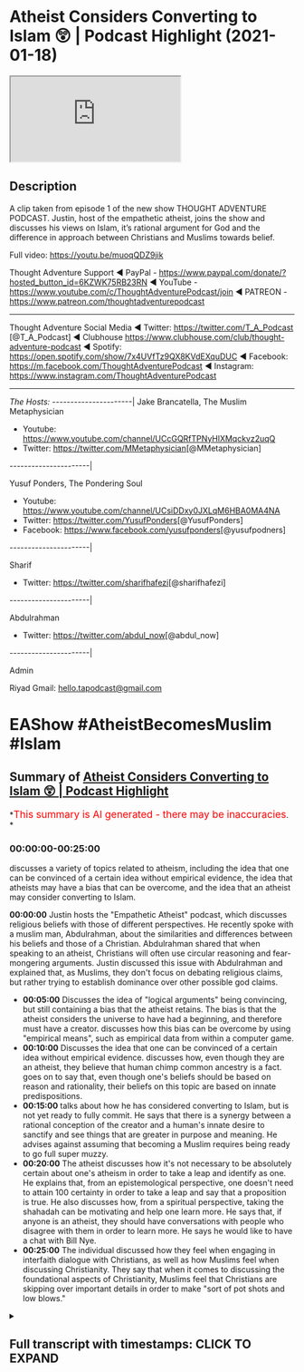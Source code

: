 # Atheist Considers Converting to Islam 😲 | Podcast Highlight (2021-01-18)

<iframe loading='lazy' allow='autoplay' src='https://www.youtube.com/embed/E9o_fE9QIFc'></iframe>

## Description

A clip taken from episode 1 of the new show THOUGHT ADVENTURE PODCAST. Justin, host of the empathetic atheist, joins the show and discusses his views on Islam, it’s rational argument for God and the difference in approach between Christians and Muslims towards belief.

Full video: <https://youtu.be/muoqQDZ9jik>

Thought Adventure Support
◄ PayPal - <https://www.paypal.com/donate/?hosted_button_id=6KZWK75RB23RN>
◄ YouTube - <https://www.youtube.com/c/ThoughtAdventurePodcast/join>
◄ PATREON - <https://www.patreon.com/thoughtadventurepodcast>
____________________________________________________________________

Thought Adventure Social Media
◄ Twitter: <https://twitter.com/T_A_Podcast​​> [@T_A_Podcast]
◄ Clubhouse <https://www.clubhouse.com/club/thought-adventure-podcast>
◄ Spotify: <https://open.spotify.com/show/7x4UVfTz9QX8KVdEXquDUC>
◄ Facebook: <https://m.facebook.com/ThoughtAdventurePodcast>
◄ Instagram: <https://www.instagram.com/ThoughtAdventurePodcast​>

----------------------------------------------------------------

*The Hosts:*
----------------------|
Jake Brancatella, The Muslim Metaphysician

- Youtube: <https://www.youtube.com/channel/UCcGQRfTPNyHlXMqckvz2uqQ>
- Twitter:  <https://twitter.com/MMetaphysician​​> [@MMetaphysician]

----------------------|

Yusuf Ponders, The Pondering Soul

- Youtube: <https://www.youtube.com/channel/UCsiDDxy0JXLqM6HBA0MA4NA>
- Twitter: <https://twitter.com/YusufPonders​​> [@YusufPonders]
- Facebook: <https://www.facebook.com/yusufponders​> [@yusufpodners]

----------------------|

Sharif

- Twitter: <https://twitter.com/sharifhafezi​​> [@sharifhafezi]

----------------------|

Abdulrahman

- Twitter: <https://twitter.com/abdul_now​> [@abdul_now]

----------------------|

Admin

Riyad
Gmail: hello.tapodcast@gmail.com

# EAShow #AtheistBecomesMuslim #Islam

## Summary of [Atheist Considers Converting to Islam 😲 | Podcast Highlight](https://www.youtube.com/watch?v=E9o_fE9QIFc)

*<span style="color:red; font-size:125%">This summary is AI generated - there may be inaccuracies</span>. *

### <a onclick="modifyYTiframeseektime('0')">00:00:00-00:25:00</a>

 discusses a variety of topics related to atheism, including the idea that one can be convinced of a certain idea without empirical evidence, the idea that atheists may have a bias that can be overcome, and the idea that an atheist may consider converting to Islam.

**<a onclick="modifyYTiframeseektime('0')">00:00:00</a>** Justin hosts the "Empathetic Atheist" podcast, which discusses religious beliefs with those of different perspectives. He recently spoke with a muslim man, Abdulrahman, about the similarities and differences between his beliefs and those of a Christian. Abdulrahman shared that when speaking to an atheist, Christians will often use circular reasoning and fear-mongering arguments. Justin discussed this issue with Abdulrahman and explained that, as Muslims, they don't focus on debating religious claims, but rather trying to establish dominance over other possible god claims.

- **<a onclick="modifyYTiframeseektime('300')">00:05:00</a>** Discusses the idea of "logical arguments" being convincing, but still containing a bias that the atheist retains. The bias is that the atheist considers the universe to have had a beginning, and therefore must have a creator.  discusses how this bias can be overcome by using "empirical means", such as empirical data from within a computer game.
- **<a onclick="modifyYTiframeseektime('600')">00:10:00</a>** Discusses the idea that one can be convinced of a certain idea without empirical evidence. discusses how, even though they are an atheist, they believe that human chimp common ancestry is a fact. goes on to say that, even though one's beliefs should be based on reason and rationality, their beliefs on this topic are based on innate predispositions.
- **<a onclick="modifyYTiframeseektime('900')">00:15:00</a>** talks about how he has considered converting to Islam, but is not yet ready to fully commit. He says that there is a synergy between a rational conception of the creator and a human's innate desire to sanctify and see things that are greater in purpose and meaning. He advises against assuming that becoming a Muslim requires being ready to go full super muzzy.
- **<a onclick="modifyYTiframeseektime('1200')">00:20:00</a>** The atheist discusses how it's not necessary to be absolutely certain about one's atheism in order to take a leap and identify as one. He explains that, from an epistemological perspective, one doesn't need to attain 100 certainty in order to take a leap and say that a proposition is true. He also discusses how, from a spiritual perspective, taking the shahadah can be motivating and help one learn more. He says that, if anyone is an atheist, they should have conversations with people who disagree with them in order to learn more. He says he would like to have a chat with Bill Nye.
- **<a onclick="modifyYTiframeseektime('1500')">00:25:00</a>** The individual discussed how they feel when engaging in interfaith dialogue with Christians, as well as how Muslims feel when discussing Christianity. They say that when it comes to discussing the foundational aspects of Christianity, Muslims feel that Christians are skipping over important details in order to make "sort of pot shots and low blows."

<details><summary><h2>Full transcript with timestamps: CLICK TO EXPAND</h2></summary>

<a onclick="modifyYTiframeseektime('0')">0:00:00</a> yeah so my name is justin i am the host  
<a onclick="modifyYTiframeseektime('2')">0:00:02</a> of the empathetic atheist show  
<a onclick="modifyYTiframeseektime('4')">0:00:04</a> uh i've had both uh uh sharif  
<a onclick="modifyYTiframeseektime('7')">0:00:07</a> and jake on the show before uh  
<a onclick="modifyYTiframeseektime('10')">0:00:10</a> abdulrahman have you been  
<a onclick="modifyYTiframeseektime('11')">0:00:11</a> have you been on before in one of the  
<a onclick="modifyYTiframeseektime('13')">0:00:13</a> after parties  
<a onclick="modifyYTiframeseektime('15')">0:00:15</a> we talk on a daily basis so yeah yeah  
<a onclick="modifyYTiframeseektime('18')">0:00:18</a> i didn't know you had all that hair  
<a onclick="modifyYTiframeseektime('19')">0:00:19</a> going on man i like it  
<a onclick="modifyYTiframeseektime('21')">0:00:21</a> i like it but i think i've only ever  
<a onclick="modifyYTiframeseektime('25')">0:00:25</a> been in the  
<a onclick="modifyYTiframeseektime('26')">0:00:26</a> the comments admiring all these glorious  
<a onclick="modifyYTiframeseektime('28')">0:00:28</a> beards that seem to appear on your show  
<a onclick="modifyYTiframeseektime('32')">0:00:32</a> proper son of birds but yeah i host the  
<a onclick="modifyYTiframeseektime('34')">0:00:34</a> empathetic atheist show  
<a onclick="modifyYTiframeseektime('36')">0:00:36</a> to uh where i have people on uh with  
<a onclick="modifyYTiframeseektime('38')">0:00:38</a> different beliefs different uh  
<a onclick="modifyYTiframeseektime('39')">0:00:39</a> perspectives on  
<a onclick="modifyYTiframeseektime('41')">0:00:41</a> spirituality or supernatural claims  
<a onclick="modifyYTiframeseektime('43')">0:00:43</a> anything like that and  
<a onclick="modifyYTiframeseektime('45')">0:00:45</a> figure out what they believe and why um  
<a onclick="modifyYTiframeseektime('47')">0:00:47</a> i  
<a onclick="modifyYTiframeseektime('48')">0:00:48</a> currently do not debate with uh with  
<a onclick="modifyYTiframeseektime('51')">0:00:51</a> muslims just for the simple fact that i  
<a onclick="modifyYTiframeseektime('53')">0:00:53</a> want to be honest enough  
<a onclick="modifyYTiframeseektime('55')">0:00:55</a> uh i don't debate with muslims on islam  
<a onclick="modifyYTiframeseektime('57')">0:00:57</a> because  
<a onclick="modifyYTiframeseektime('58')">0:00:58</a> i currently don't know enough to even  
<a onclick="modifyYTiframeseektime('61')">0:01:01</a> argue  
<a onclick="modifyYTiframeseektime('62')">0:01:02</a> against it i'm reading the quran i'm  
<a onclick="modifyYTiframeseektime('65')">0:01:05</a> sure  
<a onclick="modifyYTiframeseektime('65')">0:01:05</a> every single person in this room has  
<a onclick="modifyYTiframeseektime('67')">0:01:07</a> heard me recite multiple quranic verses  
<a onclick="modifyYTiframeseektime('70')">0:01:10</a> so i'm learning how to speak uh speak  
<a onclick="modifyYTiframeseektime('73')">0:01:13</a> arabic i'm learning how to read and  
<a onclick="modifyYTiframeseektime('75')">0:01:15</a> write arabic i want to be able to  
<a onclick="modifyYTiframeseektime('77')">0:01:17</a> understand it  
<a onclick="modifyYTiframeseektime('79')">0:01:19</a> and it can go either two ways either i'm  
<a onclick="modifyYTiframeseektime('82')">0:01:22</a> going to  
<a onclick="modifyYTiframeseektime('84')">0:01:24</a> recite the shahada that i've already  
<a onclick="modifyYTiframeseektime('85')">0:01:25</a> memorized well  
<a onclick="modifyYTiframeseektime('87')">0:01:27</a> i memorized it a few months ago i  
<a onclick="modifyYTiframeseektime('89')">0:01:29</a> wouldn't know if i'd be able to do it  
<a onclick="modifyYTiframeseektime('90')">0:01:30</a> exactly right now but  
<a onclick="modifyYTiframeseektime('92')">0:01:32</a> um but i've memorized it just in case or  
<a onclick="modifyYTiframeseektime('94')">0:01:34</a> i will be able to find issues and be  
<a onclick="modifyYTiframeseektime('96')">0:01:36</a> able to at a later point be able to uh  
<a onclick="modifyYTiframeseektime('99')">0:01:39</a> refute some of the claims that are in  
<a onclick="modifyYTiframeseektime('101')">0:01:41</a> the quran uh but  
<a onclick="modifyYTiframeseektime('102')">0:01:42</a> as of right now i just ask these guys  
<a onclick="modifyYTiframeseektime('104')">0:01:44</a> questions uh try and get their  
<a onclick="modifyYTiframeseektime('106')">0:01:46</a> perspective on it  
<a onclick="modifyYTiframeseektime('107')">0:01:47</a> because i don't think that it's  
<a onclick="modifyYTiframeseektime('108')">0:01:48</a> conducive to tell somebody that they're  
<a onclick="modifyYTiframeseektime('111')">0:01:51</a> just not looking at it right you  
<a onclick="modifyYTiframeseektime('112')">0:01:52</a> actually jump into what they believe  
<a onclick="modifyYTiframeseektime('114')">0:01:54</a> their world view  
<a onclick="modifyYTiframeseektime('115')">0:01:55</a> and then see if it's consistent within  
<a onclick="modifyYTiframeseektime('118')">0:01:58</a> their own belief system  
<a onclick="modifyYTiframeseektime('119')">0:01:59</a> justin i was going to ask you a question  
<a onclick="modifyYTiframeseektime('121')">0:02:01</a> actually um  
<a onclick="modifyYTiframeseektime('123')">0:02:03</a> so i was going to say uh you've  
<a onclick="modifyYTiframeseektime('125')">0:02:05</a> obviously came from a christian  
<a onclick="modifyYTiframeseektime('126')">0:02:06</a> background  
<a onclick="modifyYTiframeseektime('128')">0:02:08</a> and i think probably these discussions  
<a onclick="modifyYTiframeseektime('131')">0:02:11</a> have been the first time you probably  
<a onclick="modifyYTiframeseektime('132')">0:02:12</a> interacted with muslims  
<a onclick="modifyYTiframeseektime('134')">0:02:14</a> what's your perception in terms of the  
<a onclick="modifyYTiframeseektime('136')">0:02:16</a> similarities or differences that you've  
<a onclick="modifyYTiframeseektime('138')">0:02:18</a> come across when you talk to christians  
<a onclick="modifyYTiframeseektime('140')">0:02:20</a> as opposed to talking to muslims  
<a onclick="modifyYTiframeseektime('142')">0:02:22</a> um i don't  
<a onclick="modifyYTiframeseektime('146')">0:02:26</a> know a lot of the similarities except  
<a onclick="modifyYTiframeseektime('148')">0:02:28</a> that you both believe in  
<a onclick="modifyYTiframeseektime('149')">0:02:29</a> a god that's like one of the only  
<a onclick="modifyYTiframeseektime('152')">0:02:32</a> different what about the different you  
<a onclick="modifyYTiframeseektime('154')">0:02:34</a> know in terms of that the way  
<a onclick="modifyYTiframeseektime('155')">0:02:35</a> both groups approach things like belief  
<a onclick="modifyYTiframeseektime('158')">0:02:38</a> okay  
<a onclick="modifyYTiframeseektime('158')">0:02:38</a> so when speaking to an atheist  
<a onclick="modifyYTiframeseektime('161')">0:02:41</a> christians will say  
<a onclick="modifyYTiframeseektime('162')">0:02:42</a> i have this book right here  
<a onclick="modifyYTiframeseektime('166')">0:02:46</a> read it have faith jesus says so jesus  
<a onclick="modifyYTiframeseektime('170')">0:02:50</a> is god  
<a onclick="modifyYTiframeseektime('171')">0:02:51</a> and if you don't believe that you're  
<a onclick="modifyYTiframeseektime('172')">0:02:52</a> gonna burn in hell and it becomes a  
<a onclick="modifyYTiframeseektime('174')">0:02:54</a> circular argument to where  
<a onclick="modifyYTiframeseektime('176')">0:02:56</a> god exists because the bible says so and  
<a onclick="modifyYTiframeseektime('179')">0:02:59</a> the bible's the inherent word of god  
<a onclick="modifyYTiframeseektime('181')">0:03:01</a> which proves the bible  
<a onclick="modifyYTiframeseektime('182')">0:03:02</a> that proves god and it just keeps going  
<a onclick="modifyYTiframeseektime('184')">0:03:04</a> in a circle  
<a onclick="modifyYTiframeseektime('185')">0:03:05</a> um and it's fear-mongering and circular  
<a onclick="modifyYTiframeseektime('189')">0:03:09</a> reasoning  
<a onclick="modifyYTiframeseektime('189')">0:03:09</a> that comes from the christian when  
<a onclick="modifyYTiframeseektime('191')">0:03:11</a> speaking to me um  
<a onclick="modifyYTiframeseektime('193')">0:03:13</a> and then when i speak to you guys on a  
<a onclick="modifyYTiframeseektime('195')">0:03:15</a> daily basis we go through philosophical  
<a onclick="modifyYTiframeseektime('198')">0:03:18</a> arguments where you take your belief  
<a onclick="modifyYTiframeseektime('199')">0:03:19</a> system you you have you guys haven't  
<a onclick="modifyYTiframeseektime('201')">0:03:21</a> even brought up  
<a onclick="modifyYTiframeseektime('202')">0:03:22</a> a single quranic verse when speaking  
<a onclick="modifyYTiframeseektime('205')">0:03:25</a> with me  
<a onclick="modifyYTiframeseektime('206')">0:03:26</a> not yet we're not to that point yet  
<a onclick="modifyYTiframeseektime('207')">0:03:27</a> we're simply just  
<a onclick="modifyYTiframeseektime('209')">0:03:29</a> getting me to the point where i'm  
<a onclick="modifyYTiframeseektime('210')">0:03:30</a> understanding that it is possible that  
<a onclick="modifyYTiframeseektime('212')">0:03:32</a> for there to be  
<a onclick="modifyYTiframeseektime('213')">0:03:33</a> a necessary being looking at the kalam  
<a onclick="modifyYTiframeseektime('215')">0:03:35</a> the contingency the necessary being  
<a onclick="modifyYTiframeseektime('218')">0:03:38</a> everything like that and then we then we  
<a onclick="modifyYTiframeseektime('220')">0:03:40</a> move forward and  
<a onclick="modifyYTiframeseektime('221')">0:03:41</a> i can't i think we're at the point where  
<a onclick="modifyYTiframeseektime('223')">0:03:43</a> you guys are like okay now we can look  
<a onclick="modifyYTiframeseektime('225')">0:03:45</a> at the quran  
<a onclick="modifyYTiframeseektime('226')">0:03:46</a> and see what's inside of this book um  
<a onclick="modifyYTiframeseektime('230')">0:03:50</a> to to establish uh some type of  
<a onclick="modifyYTiframeseektime('232')">0:03:52</a> dominancy  
<a onclick="modifyYTiframeseektime('233')">0:03:53</a> over other possible god claims  
<a onclick="modifyYTiframeseektime('236')">0:03:56</a> um so i would say there's a big  
<a onclick="modifyYTiframeseektime('238')">0:03:58</a> difference between those right there  
<a onclick="modifyYTiframeseektime('240')">0:04:00</a> yeah so we we what you're saying is as  
<a onclick="modifyYTiframeseektime('242')">0:04:02</a> muslims we don't really come across as a  
<a onclick="modifyYTiframeseektime('244')">0:04:04</a> witch presupposing the quran  
<a onclick="modifyYTiframeseektime('246')">0:04:06</a> and saying to people right you've got to  
<a onclick="modifyYTiframeseektime('248')">0:04:08</a> believe it because the quran says so we  
<a onclick="modifyYTiframeseektime('250')">0:04:10</a> try and  
<a onclick="modifyYTiframeseektime('250')">0:04:10</a> demonstrate some evidences arguments for  
<a onclick="modifyYTiframeseektime('253')">0:04:13</a> the positions that we hold in the first  
<a onclick="modifyYTiframeseektime('255')">0:04:15</a> one is obviously the belief in a creator  
<a onclick="modifyYTiframeseektime('257')">0:04:17</a> as muslims would say allah subhanahu wa  
<a onclick="modifyYTiframeseektime('260')">0:04:20</a> what is your  
<a onclick="modifyYTiframeseektime('262')">0:04:22</a> thinking about some of the arguments  
<a onclick="modifyYTiframeseektime('264')">0:04:24</a> that have been presented so far  
<a onclick="modifyYTiframeseektime('265')">0:04:25</a> for the existence of what you mentioned  
<a onclick="modifyYTiframeseektime('268')">0:04:28</a> the necessary being  
<a onclick="modifyYTiframeseektime('270')">0:04:30</a> um we don't need to debate it here no  
<a onclick="modifyYTiframeseektime('272')">0:04:32</a> that's fine  
<a onclick="modifyYTiframeseektime('274')">0:04:34</a> to be completely honest with you on it  
<a onclick="modifyYTiframeseektime('276')">0:04:36</a> was stepping completely outside  
<a onclick="modifyYTiframeseektime('279')">0:04:39</a> throwing away as many biases as i have  
<a onclick="modifyYTiframeseektime('281')">0:04:41</a> which i would agree that everybody has  
<a onclick="modifyYTiframeseektime('283')">0:04:43</a> has a bias of some sort um trying to  
<a onclick="modifyYTiframeseektime('286')">0:04:46</a> throw as many of those out the window  
<a onclick="modifyYTiframeseektime('288')">0:04:48</a> and not focus on those  
<a onclick="modifyYTiframeseektime('290')">0:04:50</a> they're quite with my with my frame of  
<a onclick="modifyYTiframeseektime('294')">0:04:54</a> knowledge they're quite um  
<a onclick="modifyYTiframeseektime('296')">0:04:56</a> convincing um just to think that you  
<a onclick="modifyYTiframeseektime('299')">0:04:59</a> know well if the the universe is you  
<a onclick="modifyYTiframeseektime('301')">0:05:01</a> know for example if the universe is  
<a onclick="modifyYTiframeseektime('303')">0:05:03</a> eternal  
<a onclick="modifyYTiframeseektime('304')">0:05:04</a> um then there's a infinite amount of  
<a onclick="modifyYTiframeseektime('308')">0:05:08</a> causes and effects that proceed at this  
<a onclick="modifyYTiframeseektime('309')">0:05:09</a> moment right now so how could we ever  
<a onclick="modifyYTiframeseektime('311')">0:05:11</a> get to this moment right now if it  
<a onclick="modifyYTiframeseektime('312')">0:05:12</a> didn't have a beginning  
<a onclick="modifyYTiframeseektime('313')">0:05:13</a> like that makes sense that's convincing  
<a onclick="modifyYTiframeseektime('315')">0:05:15</a> it's logical  
<a onclick="modifyYTiframeseektime('316')">0:05:16</a> i still the one bias that i hold on to  
<a onclick="modifyYTiframeseektime('319')">0:05:19</a> is though  
<a onclick="modifyYTiframeseektime('319')">0:05:19</a> even though i think that's extremely  
<a onclick="modifyYTiframeseektime('322')">0:05:22</a> logical  
<a onclick="modifyYTiframeseektime('323')">0:05:23</a> and makes a lot of sense  
<a onclick="modifyYTiframeseektime('327')">0:05:27</a> i'm still stuck with this okay so the  
<a onclick="modifyYTiframeseektime('329')">0:05:29</a> premises of the logical syllogism  
<a onclick="modifyYTiframeseektime('332')">0:05:32</a> need to be backed up by some type of  
<a onclick="modifyYTiframeseektime('334')">0:05:34</a> empirical means  
<a onclick="modifyYTiframeseektime('336')">0:05:36</a> so i'm not calling myself an empiricist  
<a onclick="modifyYTiframeseektime('340')">0:05:40</a> but i still value empirical data to a  
<a onclick="modifyYTiframeseektime('343')">0:05:43</a> point to where  
<a onclick="modifyYTiframeseektime('344')">0:05:44</a> i'm not fully convinced  
<a onclick="modifyYTiframeseektime('347')">0:05:47</a> that these are true until i have in it's  
<a onclick="modifyYTiframeseektime('350')">0:05:50</a> it's almost  
<a onclick="modifyYTiframeseektime('350')">0:05:50</a> a little bit past skepticism at that  
<a onclick="modifyYTiframeseektime('353')">0:05:53</a> point when we're speaking of just  
<a onclick="modifyYTiframeseektime('354')">0:05:54</a> logical arguments  
<a onclick="modifyYTiframeseektime('355')">0:05:55</a> can answer your question justin do you  
<a onclick="modifyYTiframeseektime('357')">0:05:57</a> like computer games um  
<a onclick="modifyYTiframeseektime('359')">0:05:59</a> i don't play too many games not  
<a onclick="modifyYTiframeseektime('361')">0:06:01</a> especially not on the computer but  
<a onclick="modifyYTiframeseektime('363')">0:06:03</a> but you've played games before console  
<a onclick="modifyYTiframeseektime('366')">0:06:06</a> games yeah yeah or anything like it like  
<a onclick="modifyYTiframeseektime('368')">0:06:08</a> there's a  
<a onclick="modifyYTiframeseektime('368')">0:06:08</a> you have these online multiplayer games  
<a onclick="modifyYTiframeseektime('370')">0:06:10</a> sometimes have you ever played anything  
<a onclick="modifyYTiframeseektime('372')">0:06:12</a> like that or  
<a onclick="modifyYTiframeseektime('373')">0:06:13</a> yeah yeah i've played those before all  
<a onclick="modifyYTiframeseektime('375')">0:06:15</a> right so imagine there's this uh  
<a onclick="modifyYTiframeseektime('377')">0:06:17</a> world like world of warcraft right it's  
<a onclick="modifyYTiframeseektime('380')">0:06:20</a> a computer program  
<a onclick="modifyYTiframeseektime('382')">0:06:22</a> and uh the people that made it or the  
<a onclick="modifyYTiframeseektime('384')">0:06:24</a> person that made it  
<a onclick="modifyYTiframeseektime('386')">0:06:26</a> um has created these little beings in  
<a onclick="modifyYTiframeseektime('389')">0:06:29</a> there  
<a onclick="modifyYTiframeseektime('389')">0:06:29</a> with uh conscious like they they  
<a onclick="modifyYTiframeseektime('393')">0:06:33</a> are self-aware they're intelligent they  
<a onclick="modifyYTiframeseektime('395')">0:06:35</a> can converse with each other  
<a onclick="modifyYTiframeseektime('397')">0:06:37</a> have you muted yourself on purpose  
<a onclick="modifyYTiframeseektime('400')">0:06:40</a> um so they're self-aware and they can  
<a onclick="modifyYTiframeseektime('401')">0:06:41</a> talk to each other um  
<a onclick="modifyYTiframeseektime('403')">0:06:43</a> and then one of them you you talk to him  
<a onclick="modifyYTiframeseektime('407')">0:06:47</a> and you're you're communicating with him  
<a onclick="modifyYTiframeseektime('409')">0:06:49</a> but you choose him because he's  
<a onclick="modifyYTiframeseektime('411')">0:06:51</a> he's showing particular characteristics  
<a onclick="modifyYTiframeseektime('412')">0:06:52</a> as making you favor him above all the  
<a onclick="modifyYTiframeseektime('415')">0:06:55</a> others  
<a onclick="modifyYTiframeseektime('415')">0:06:55</a> and the reason you're favoring him above  
<a onclick="modifyYTiframeseektime('417')">0:06:57</a> all the others is because if you try  
<a onclick="modifyYTiframeseektime('418')">0:06:58</a> talking to someone who didn't have these  
<a onclick="modifyYTiframeseektime('420')">0:07:00</a> characteristics  
<a onclick="modifyYTiframeseektime('421')">0:07:01</a> it would go to their head or you know  
<a onclick="modifyYTiframeseektime('423')">0:07:03</a> they may express it in a  
<a onclick="modifyYTiframeseektime('425')">0:07:05</a> problematic way and so you pick a  
<a onclick="modifyYTiframeseektime('427')">0:07:07</a> particular one you talk to him you say  
<a onclick="modifyYTiframeseektime('429')">0:07:09</a> spread my message  
<a onclick="modifyYTiframeseektime('430')">0:07:10</a> and he does and um he's telling everyone  
<a onclick="modifyYTiframeseektime('433')">0:07:13</a> listen  
<a onclick="modifyYTiframeseektime('434')">0:07:14</a> there's this being it's made uh this  
<a onclick="modifyYTiframeseektime('437')">0:07:17</a> world that we live in  
<a onclick="modifyYTiframeseektime('438')">0:07:18</a> all these things everything around us  
<a onclick="modifyYTiframeseektime('440')">0:07:20</a> it's all been made uh by this being and  
<a onclick="modifyYTiframeseektime('442')">0:07:22</a> it's communicating and it's giving  
<a onclick="modifyYTiframeseektime('443')">0:07:23</a> guidance  
<a onclick="modifyYTiframeseektime('444')">0:07:24</a> to me uh to give to you a lot so that we  
<a onclick="modifyYTiframeseektime('447')">0:07:27</a> can all  
<a onclick="modifyYTiframeseektime('447')">0:07:27</a> get along much better and work well and  
<a onclick="modifyYTiframeseektime('451')">0:07:31</a> do what it is that we should be doing  
<a onclick="modifyYTiframeseektime('453')">0:07:33</a> and they all say  
<a onclick="modifyYTiframeseektime('454')">0:07:34</a> uh we need our empirical evidence you  
<a onclick="modifyYTiframeseektime('457')">0:07:37</a> need to get something that we can see in  
<a onclick="modifyYTiframeseektime('459')">0:07:39</a> this world that is in the computer game  
<a onclick="modifyYTiframeseektime('462')">0:07:42</a> that proves the existence of the thing  
<a onclick="modifyYTiframeseektime('464')">0:07:44</a> that created it  
<a onclick="modifyYTiframeseektime('465')">0:07:45</a> or another shorter example it's like i  
<a onclick="modifyYTiframeseektime('469')">0:07:49</a> show you a painting  
<a onclick="modifyYTiframeseektime('471')">0:07:51</a> and then you say that no i want to  
<a onclick="modifyYTiframeseektime('474')">0:07:54</a> believe there's a painter  
<a onclick="modifyYTiframeseektime('475')">0:07:55</a> it seems very rational that this painter  
<a onclick="modifyYTiframeseektime('478')">0:07:58</a> exists and he painted this painting  
<a onclick="modifyYTiframeseektime('480')">0:08:00</a> but i need you to show me evidence in  
<a onclick="modifyYTiframeseektime('483')">0:08:03</a> the painting  
<a onclick="modifyYTiframeseektime('484')">0:08:04</a> you can't go beyond the painting you've  
<a onclick="modifyYTiframeseektime('487')">0:08:07</a> got to show me evidence off the painter  
<a onclick="modifyYTiframeseektime('490')">0:08:10</a> in the painting it can't go beyond that  
<a onclick="modifyYTiframeseektime('493')">0:08:13</a> do you see an issue with i think i see  
<a onclick="modifyYTiframeseektime('495')">0:08:15</a> the issue i see the exact issue that  
<a onclick="modifyYTiframeseektime('497')">0:08:17</a> you're speaking of  
<a onclick="modifyYTiframeseektime('498')">0:08:18</a> and do you see how that relates to you  
<a onclick="modifyYTiframeseektime('500')">0:08:20</a> with this issue  
<a onclick="modifyYTiframeseektime('502')">0:08:22</a> yeah i totally understand it makes  
<a onclick="modifyYTiframeseektime('504')">0:08:24</a> complete sense the way you're explaining  
<a onclick="modifyYTiframeseektime('506')">0:08:26</a> it  
<a onclick="modifyYTiframeseektime('506')">0:08:26</a> okay so how would you then react to  
<a onclick="modifyYTiframeseektime('510')">0:08:30</a> trying to get rid of this bias um  
<a onclick="modifyYTiframeseektime('514')">0:08:34</a> just said you think it's more like like  
<a onclick="modifyYTiframeseektime('515')">0:08:35</a> almost we had elmo on and he said he's  
<a onclick="modifyYTiframeseektime('517')">0:08:37</a> got this spiritual feeling in his heart  
<a onclick="modifyYTiframeseektime('520')">0:08:40</a> for the whole thing the atheist fiddler  
<a onclick="modifyYTiframeseektime('522')">0:08:42</a> do you think do you think you've got a  
<a onclick="modifyYTiframeseektime('523')">0:08:43</a> similar like i've just got this feeling  
<a onclick="modifyYTiframeseektime('525')">0:08:45</a> in my heart that i need empirical  
<a onclick="modifyYTiframeseektime('527')">0:08:47</a> evidence  
<a onclick="modifyYTiframeseektime('528')">0:08:48</a> to see god no no i i think it's just a  
<a onclick="modifyYTiframeseektime('532')">0:08:52</a> standard  
<a onclick="modifyYTiframeseektime('532')">0:08:52</a> that i've been set up with and we don't  
<a onclick="modifyYTiframeseektime('535')">0:08:55</a> have to go down this route because i  
<a onclick="modifyYTiframeseektime('536')">0:08:56</a> know i talk about this way too often  
<a onclick="modifyYTiframeseektime('538')">0:08:58</a> determine isn't subscribing to heart  
<a onclick="modifyYTiframeseektime('540')">0:09:00</a> determinism yeah  
<a onclick="modifyYTiframeseektime('542')">0:09:02</a> so yeah  
<a onclick="modifyYTiframeseektime('545')">0:09:05</a> sorry let's add to that because because  
<a onclick="modifyYTiframeseektime('547')">0:09:07</a> i think  
<a onclick="modifyYTiframeseektime('548')">0:09:08</a> like because you're talking about  
<a onclick="modifyYTiframeseektime('549')">0:09:09</a> cosmological arguments right um  
<a onclick="modifyYTiframeseektime('552')">0:09:12</a> specifically the contingency argument it  
<a onclick="modifyYTiframeseektime('554')">0:09:14</a> is kind of empirical in the sense that  
<a onclick="modifyYTiframeseektime('556')">0:09:16</a> what it does is it points to the  
<a onclick="modifyYTiframeseektime('558')">0:09:18</a> to to the observable and it makes an  
<a onclick="modifyYTiframeseektime('561')">0:09:21</a> inference to the unobservable so in a  
<a onclick="modifyYTiframeseektime('563')">0:09:23</a> sense it is empirical  
<a onclick="modifyYTiframeseektime('564')">0:09:24</a> it isn't scientific but it isn't  
<a onclick="modifyYTiframeseektime('567')">0:09:27</a> empirical like  
<a onclick="modifyYTiframeseektime('568')">0:09:28</a> in the sense that it does use the  
<a onclick="modifyYTiframeseektime('570')">0:09:30</a> contingent world or the observable world  
<a onclick="modifyYTiframeseektime('573')">0:09:33</a> around us as a basis for the inference  
<a onclick="modifyYTiframeseektime('576')">0:09:36</a> that god exists  
<a onclick="modifyYTiframeseektime('578')">0:09:38</a> yeah yeah i can understand that i can  
<a onclick="modifyYTiframeseektime('580')">0:09:40</a> definitely understand that  
<a onclick="modifyYTiframeseektime('583')">0:09:43</a> so what i was what i was basically  
<a onclick="modifyYTiframeseektime('585')">0:09:45</a> getting at was that  
<a onclick="modifyYTiframeseektime('588')">0:09:48</a> i can't choose what i'm convinced of um  
<a onclick="modifyYTiframeseektime('591')">0:09:51</a> and i can't choose what convinces me um  
<a onclick="modifyYTiframeseektime('594')">0:09:54</a> i have a certain standards of evidence  
<a onclick="modifyYTiframeseektime('597')">0:09:57</a> that is set up  
<a onclick="modifyYTiframeseektime('599')">0:09:59</a> to where i either accept a proposition  
<a onclick="modifyYTiframeseektime('603')">0:10:03</a> or i deny the  
<a onclick="modifyYTiframeseektime('604')">0:10:04</a> proposition if there's a separate  
<a onclick="modifyYTiframeseektime('607')">0:10:07</a> argument that can be made  
<a onclick="modifyYTiframeseektime('608')">0:10:08</a> that can convince me that a different  
<a onclick="modifyYTiframeseektime('611')">0:10:11</a> standards of evidence  
<a onclick="modifyYTiframeseektime('613')">0:10:13</a> is more reasonable then my can  
<a onclick="modifyYTiframeseektime('616')">0:10:16</a> my my standards of conviction would then  
<a onclick="modifyYTiframeseektime('619')">0:10:19</a> change do you understand what i'm saying  
<a onclick="modifyYTiframeseektime('621')">0:10:21</a> but we you know i was going to say  
<a onclick="modifyYTiframeseektime('625')">0:10:25</a> justin you know that isn't we had the  
<a onclick="modifyYTiframeseektime('627')">0:10:27</a> discussion about  
<a onclick="modifyYTiframeseektime('628')">0:10:28</a> causality i mean even on your show i had  
<a onclick="modifyYTiframeseektime('631')">0:10:31</a> this discussion about how it's  
<a onclick="modifyYTiframeseektime('632')">0:10:32</a> presupposed within the scientific method  
<a onclick="modifyYTiframeseektime('635')">0:10:35</a> um so you know we accept this particular  
<a onclick="modifyYTiframeseektime('638')">0:10:38</a> idea even though we haven't got  
<a onclick="modifyYTiframeseektime('640')">0:10:40</a> empirical evidence for it  
<a onclick="modifyYTiframeseektime('642')">0:10:42</a> you know because it makes sense of the  
<a onclick="modifyYTiframeseektime('643')">0:10:43</a> universe around us  
<a onclick="modifyYTiframeseektime('645')">0:10:45</a> so i'm saying is on the same basis we  
<a onclick="modifyYTiframeseektime('648')">0:10:48</a> can make sense of the universe around us  
<a onclick="modifyYTiframeseektime('650')">0:10:50</a> by referring to a necessary being yeah  
<a onclick="modifyYTiframeseektime('653')">0:10:53</a> and  
<a onclick="modifyYTiframeseektime('654')">0:10:54</a> and and you what i my personal opinion  
<a onclick="modifyYTiframeseektime('657')">0:10:57</a> on this justin is that i think that  
<a onclick="modifyYTiframeseektime('659')">0:10:59</a> you're it's more of a  
<a onclick="modifyYTiframeseektime('660')">0:11:00</a> it's almost like a psychological thing  
<a onclick="modifyYTiframeseektime('663')">0:11:03</a> you want to like sort of that  
<a onclick="modifyYTiframeseektime('664')">0:11:04</a> light bulb moment you know where you  
<a onclick="modifyYTiframeseektime('666')">0:11:06</a> know the holy spirit and all the  
<a onclick="modifyYTiframeseektime('669')">0:11:09</a> gods the clouds are no vanilla  
<a onclick="modifyYTiframeseektime('672')">0:11:12</a> shrimp  
<a onclick="modifyYTiframeseektime('677')">0:11:17</a> i've always looked at it is it's not  
<a onclick="modifyYTiframeseektime('679')">0:11:19</a> really about  
<a onclick="modifyYTiframeseektime('680')">0:11:20</a> the emotional impact of the feeling per  
<a onclick="modifyYTiframeseektime('683')">0:11:23</a> se  
<a onclick="modifyYTiframeseektime('684')">0:11:24</a> it's about the sincerity of the idea do  
<a onclick="modifyYTiframeseektime('686')">0:11:26</a> i agree upon this idea  
<a onclick="modifyYTiframeseektime('688')">0:11:28</a> it respects my emotions yeah and i know  
<a onclick="modifyYTiframeseektime('690')">0:11:30</a> emotion  
<a onclick="modifyYTiframeseektime('691')">0:11:31</a> sounds like i'm saying oh you're just  
<a onclick="modifyYTiframeseektime('693')">0:11:33</a> being emotional i'm not saying that  
<a onclick="modifyYTiframeseektime('694')">0:11:34</a> because obviously for you it's like  
<a onclick="modifyYTiframeseektime('695')">0:11:35</a> you know there's something that's  
<a onclick="modifyYTiframeseektime('697')">0:11:37</a> holding you back and i'm saying that  
<a onclick="modifyYTiframeseektime('700')">0:11:40</a> just dripping everything away just on  
<a onclick="modifyYTiframeseektime('702')">0:11:42</a> the basis of the idea and being  
<a onclick="modifyYTiframeseektime('703')">0:11:43</a> consistent on the idea  
<a onclick="modifyYTiframeseektime('705')">0:11:45</a> can we conclude that there is a  
<a onclick="modifyYTiframeseektime('707')">0:11:47</a> necessary being  
<a onclick="modifyYTiframeseektime('708')">0:11:48</a> you mentioned you want empirical facts  
<a onclick="modifyYTiframeseektime('710')">0:11:50</a> for the empirical evidence for the  
<a onclick="modifyYTiframeseektime('711')">0:11:51</a> premises as abdulrahman mentioned  
<a onclick="modifyYTiframeseektime('713')">0:11:53</a> well the premises are built you know if  
<a onclick="modifyYTiframeseektime('715')">0:11:55</a> you want to say every contingent being  
<a onclick="modifyYTiframeseektime('718')">0:11:58</a> requires a cause or an explanation  
<a onclick="modifyYTiframeseektime('719')">0:11:59</a> that's what we sense of the reality or  
<a onclick="modifyYTiframeseektime('721')">0:12:01</a> if you want to say  
<a onclick="modifyYTiframeseektime('722')">0:12:02</a> everything that begins to exist as a  
<a onclick="modifyYTiframeseektime('724')">0:12:04</a> cause the universe begins to exist  
<a onclick="modifyYTiframeseektime('726')">0:12:06</a> therefore the universe has to go that's  
<a onclick="modifyYTiframeseektime('727')">0:12:07</a> all empirical the empiricism and science  
<a onclick="modifyYTiframeseektime('730')">0:12:10</a> proves that point at the moment at this  
<a onclick="modifyYTiframeseektime('731')">0:12:11</a> moment in time the rest of the  
<a onclick="modifyYTiframeseektime('733')">0:12:13</a> discussion is just a logical entailment  
<a onclick="modifyYTiframeseektime('735')">0:12:15</a> of that  
<a onclick="modifyYTiframeseektime('735')">0:12:15</a> like for example all men are mortal  
<a onclick="modifyYTiframeseektime('739')">0:12:19</a> john is a man therefore john is mortal  
<a onclick="modifyYTiframeseektime('741')">0:12:21</a> that's just a logical entailment of what  
<a onclick="modifyYTiframeseektime('743')">0:12:23</a> we can sense around us  
<a onclick="modifyYTiframeseektime('744')">0:12:24</a> so i'm just saying just based on that  
<a onclick="modifyYTiframeseektime('747')">0:12:27</a> idea  
<a onclick="modifyYTiframeseektime('749')">0:12:29</a> yeah forget about whether i'm getting a  
<a onclick="modifyYTiframeseektime('750')">0:12:30</a> light bulb moment or not  
<a onclick="modifyYTiframeseektime('752')">0:12:32</a> can i be convinced on that idea  
<a onclick="modifyYTiframeseektime('755')">0:12:35</a> i mean to to add to that to that to that  
<a onclick="modifyYTiframeseektime('757')">0:12:37</a> because i like using this example  
<a onclick="modifyYTiframeseektime('759')">0:12:39</a> um like human chimp common ancestry  
<a onclick="modifyYTiframeseektime('762')">0:12:42</a> right you you believe in it clearly as  
<a onclick="modifyYTiframeseektime('764')">0:12:44</a> an atheist i think you do  
<a onclick="modifyYTiframeseektime('766')">0:12:46</a> uh what it does is basically it makes an  
<a onclick="modifyYTiframeseektime('769')">0:12:49</a> inference from the observable data to  
<a onclick="modifyYTiframeseektime('771')">0:12:51</a> the unobservable  
<a onclick="modifyYTiframeseektime('775')">0:12:55</a> which is human chimp common ancestry we  
<a onclick="modifyYTiframeseektime('777')">0:12:57</a> don't have direct observable evidence of  
<a onclick="modifyYTiframeseektime('780')">0:13:00</a> it but what it does is that it  
<a onclick="modifyYTiframeseektime('781')">0:13:01</a> kind of interprets the evidence in the  
<a onclick="modifyYTiframeseektime('783')">0:13:03</a> most coherent way possible to make that  
<a onclick="modifyYTiframeseektime('785')">0:13:05</a> inference from the observable  
<a onclick="modifyYTiframeseektime('787')">0:13:07</a> to the unobservable and now i'm not  
<a onclick="modifyYTiframeseektime('789')">0:13:09</a> trying to put science at the same  
<a onclick="modifyYTiframeseektime('791')">0:13:11</a> epistemic level of these logical and  
<a onclick="modifyYTiframeseektime('794')">0:13:14</a> rational discussions we're having here  
<a onclick="modifyYTiframeseektime('796')">0:13:16</a> we we could discuss that we can discuss  
<a onclick="modifyYTiframeseektime('798')">0:13:18</a> epistemology  
<a onclick="modifyYTiframeseektime('798')">0:13:18</a> but what i'm saying is the idea is  
<a onclick="modifyYTiframeseektime('801')">0:13:21</a> exactly the same  
<a onclick="modifyYTiframeseektime('802')">0:13:22</a> in the sense that you make an inference  
<a onclick="modifyYTiframeseektime('804')">0:13:24</a> from the observable or the empirical  
<a onclick="modifyYTiframeseektime('806')">0:13:26</a> to the unobservable and people do that  
<a onclick="modifyYTiframeseektime('809')">0:13:29</a> all the time  
<a onclick="modifyYTiframeseektime('812')">0:13:32</a> yeah yeah i i totally agree with you i i  
<a onclick="modifyYTiframeseektime('815')">0:13:35</a> agree with everything you guys are  
<a onclick="modifyYTiframeseektime('817')">0:13:37</a> saying  
<a onclick="modifyYTiframeseektime('818')">0:13:38</a> um it's it's something that  
<a onclick="modifyYTiframeseektime('821')">0:13:41</a> that if you would understand is is for  
<a onclick="modifyYTiframeseektime('823')">0:13:43</a> for right now within my understanding is  
<a onclick="modifyYTiframeseektime('825')">0:13:45</a> out of my control  
<a onclick="modifyYTiframeseektime('826')">0:13:46</a> my conviction is completely out of my  
<a onclick="modifyYTiframeseektime('829')">0:13:49</a> control on what i'm convinced of  
<a onclick="modifyYTiframeseektime('831')">0:13:51</a> i'm basically an observer sitting back  
<a onclick="modifyYTiframeseektime('833')">0:13:53</a> listening to everything that everybody's  
<a onclick="modifyYTiframeseektime('835')">0:13:55</a> saying and  
<a onclick="modifyYTiframeseektime('836')">0:13:56</a> whatever clicks clicks and whatever  
<a onclick="modifyYTiframeseektime('837')">0:13:57</a> doesn't doesn't  
<a onclick="modifyYTiframeseektime('839')">0:13:59</a> well we don't want to go down that route  
<a onclick="modifyYTiframeseektime('841')">0:14:01</a> of the like reliability of rational  
<a onclick="modifyYTiframeseektime('843')">0:14:03</a> faculties because we  
<a onclick="modifyYTiframeseektime('845')">0:14:05</a> like really add that discussion like  
<a onclick="modifyYTiframeseektime('848')">0:14:08</a> that but but the thing is do you want  
<a onclick="modifyYTiframeseektime('851')">0:14:11</a> your beliefs to be rational  
<a onclick="modifyYTiframeseektime('853')">0:14:13</a> i don't want to use the word want  
<a onclick="modifyYTiframeseektime('855')">0:14:15</a> because i mean  
<a onclick="modifyYTiframeseektime('857')">0:14:17</a> misunderstood me there before but in a  
<a onclick="modifyYTiframeseektime('860')">0:14:20</a> sense are your beliefs  
<a onclick="modifyYTiframeseektime('861')">0:14:21</a> supposed to be rational should they be  
<a onclick="modifyYTiframeseektime('865')">0:14:25</a> rational  
<a onclick="modifyYTiframeseektime('866')">0:14:26</a> yeah should they i would agree that they  
<a onclick="modifyYTiframeseektime('870')">0:14:30</a> should be rational yeah yeah  
<a onclick="modifyYTiframeseektime('873')">0:14:33</a> yeah made an interesting comment on this  
<a onclick="modifyYTiframeseektime('875')">0:14:35</a> as i said he said uh well see abdullah  
<a onclick="modifyYTiframeseektime('878')">0:14:38</a> ali al and lucy made the same point  
<a onclick="modifyYTiframeseektime('880')">0:14:40</a> philosophical arguments  
<a onclick="modifyYTiframeseektime('882')">0:14:42</a> hardly affects an overall change uh i  
<a onclick="modifyYTiframeseektime('884')">0:14:44</a> still think the innate predisposition to  
<a onclick="modifyYTiframeseektime('886')">0:14:46</a> god  
<a onclick="modifyYTiframeseektime('887')">0:14:47</a> and studying islam uh especially the  
<a onclick="modifyYTiframeseektime('889')">0:14:49</a> surah  
<a onclick="modifyYTiframeseektime('890')">0:14:50</a> is probably the biggest motivating and  
<a onclick="modifyYTiframeseektime('892')">0:14:52</a> as well  
<a onclick="modifyYTiframeseektime('893')">0:14:53</a> obviously coming from a non-muslim  
<a onclick="modifyYTiframeseektime('895')">0:14:55</a> background and i don't know to what  
<a onclick="modifyYTiframeseektime('897')">0:14:57</a> degree jake  
<a onclick="modifyYTiframeseektime('898')">0:14:58</a> can relate to this as well and but  
<a onclick="modifyYTiframeseektime('900')">0:15:00</a> sometimes i feel like  
<a onclick="modifyYTiframeseektime('901')">0:15:01</a> one of the biggest obstacle for like  
<a onclick="modifyYTiframeseektime('904')">0:15:04</a> white westerners  
<a onclick="modifyYTiframeseektime('905')">0:15:05</a> is just this uh feeling  
<a onclick="modifyYTiframeseektime('909')">0:15:09</a> of like what it might be like to  
<a onclick="modifyYTiframeseektime('911')">0:15:11</a> identify as  
<a onclick="modifyYTiframeseektime('913')">0:15:13</a> muslim and maybe there's a sort of fear  
<a onclick="modifyYTiframeseektime('914')">0:15:14</a> of um  
<a onclick="modifyYTiframeseektime('916')">0:15:16</a> how you might be perceived by your  
<a onclick="modifyYTiframeseektime('918')">0:15:18</a> community or  
<a onclick="modifyYTiframeseektime('920')">0:15:20</a> uh the the level of commitment that's  
<a onclick="modifyYTiframeseektime('921')">0:15:21</a> involved with it for example having to  
<a onclick="modifyYTiframeseektime('923')">0:15:23</a> pray five times a day fasting and things  
<a onclick="modifyYTiframeseektime('924')">0:15:24</a> like that  
<a onclick="modifyYTiframeseektime('925')">0:15:25</a> uh maybe fear of um how this might  
<a onclick="modifyYTiframeseektime('928')">0:15:28</a> affect  
<a onclick="modifyYTiframeseektime('929')">0:15:29</a> relationships with uh people that are  
<a onclick="modifyYTiframeseektime('930')">0:15:30</a> closely so i heard children running in  
<a onclick="modifyYTiframeseektime('932')">0:15:32</a> the background so i'm guessing you've  
<a onclick="modifyYTiframeseektime('933')">0:15:33</a> got  
<a onclick="modifyYTiframeseektime('934')">0:15:34</a> a wife and kids and yeah quite a few  
<a onclick="modifyYTiframeseektime('937')">0:15:37</a> so do you think that any of this  
<a onclick="modifyYTiframeseektime('941')">0:15:41</a> might be making uh an obstacle for your  
<a onclick="modifyYTiframeseektime('945')">0:15:45</a> accepting islam or like for example  
<a onclick="modifyYTiframeseektime('948')">0:15:48</a> you've gone through a few of these  
<a onclick="modifyYTiframeseektime('950')">0:15:50</a> rational arguments and you seem  
<a onclick="modifyYTiframeseektime('952')">0:15:52</a> convinced the idea like although  
<a onclick="modifyYTiframeseektime('955')">0:15:55</a> you identify as an atheist you your show  
<a onclick="modifyYTiframeseektime('957')">0:15:57</a> is called the the empathetic atheist  
<a onclick="modifyYTiframeseektime('959')">0:15:59</a> um i'm guessing like you you have a huge  
<a onclick="modifyYTiframeseektime('963')">0:16:03</a> especially when dealing with christians  
<a onclick="modifyYTiframeseektime('965')">0:16:05</a> you you may talk to them about  
<a onclick="modifyYTiframeseektime('968')">0:16:08</a> how you know you need to be rational  
<a onclick="modifyYTiframeseektime('970')">0:16:10</a> this thing doesn't make sense that thing  
<a onclick="modifyYTiframeseektime('971')">0:16:11</a> doesn't make sense  
<a onclick="modifyYTiframeseektime('972')">0:16:12</a> and so like you're kind of applying this  
<a onclick="modifyYTiframeseektime('976')">0:16:16</a> to the christian and then but then when  
<a onclick="modifyYTiframeseektime('978')">0:16:18</a> we're trying to apply this  
<a onclick="modifyYTiframeseektime('980')">0:16:20</a> to you there's a sort of disconjunct  
<a onclick="modifyYTiframeseektime('983')">0:16:23</a> where you're rationally convinced of  
<a onclick="modifyYTiframeseektime('985')">0:16:25</a> arguments but  
<a onclick="modifyYTiframeseektime('986')">0:16:26</a> there's this unseen force that's sort of  
<a onclick="modifyYTiframeseektime('990')">0:16:30</a> getting in the way of that so have you  
<a onclick="modifyYTiframeseektime('993')">0:16:33</a> thought about how it may be  
<a onclick="modifyYTiframeseektime('994')">0:16:34</a> other things not necessarily rational  
<a onclick="modifyYTiframeseektime('996')">0:16:36</a> but more just sociological  
<a onclick="modifyYTiframeseektime('998')">0:16:38</a> um i wouldn't say it really has anything  
<a onclick="modifyYTiframeseektime('1002')">0:16:42</a> to do  
<a onclick="modifyYTiframeseektime('1003')">0:16:43</a> with um islam actually would be the  
<a onclick="modifyYTiframeseektime('1005')">0:16:45</a> exact opposite because  
<a onclick="modifyYTiframeseektime('1007')">0:16:47</a> for some reason you know like when  
<a onclick="modifyYTiframeseektime('1009')">0:16:49</a> you're a kid and and you're getting  
<a onclick="modifyYTiframeseektime('1011')">0:16:51</a> ready for the next school year  
<a onclick="modifyYTiframeseektime('1012')">0:16:52</a> and you just got this feeling like these  
<a onclick="modifyYTiframeseektime('1014')">0:16:54</a> are going to be the popular shoes like i  
<a onclick="modifyYTiframeseektime('1016')">0:16:56</a> need to go pick myself a pair of air  
<a onclick="modifyYTiframeseektime('1018')">0:16:58</a> force ones  
<a onclick="modifyYTiframeseektime('1018')">0:16:58</a> because those are going to be what's  
<a onclick="modifyYTiframeseektime('1019')">0:16:59</a> popular is this this year in school  
<a onclick="modifyYTiframeseektime('1022')">0:17:02</a> and that's well you know that's that's  
<a onclick="modifyYTiframeseektime('1023')">0:17:03</a> what you want to go do  
<a onclick="modifyYTiframeseektime('1025')">0:17:05</a> i actually have this  
<a onclick="modifyYTiframeseektime('1028')">0:17:08</a> innate desire to  
<a onclick="modifyYTiframeseektime('1031')">0:17:11</a> become a muslim i really  
<a onclick="modifyYTiframeseektime('1034')">0:17:14</a> i want to um  
<a onclick="modifyYTiframeseektime('1038')">0:17:18</a> take your shadow that's that  
<a onclick="modifyYTiframeseektime('1041')">0:17:21</a> just raise your hand justin  
<a onclick="modifyYTiframeseektime('1044')">0:17:24</a> here's the thing here's the thing i  
<a onclick="modifyYTiframeseektime('1048')">0:17:28</a> am not ready to submit i i  
<a onclick="modifyYTiframeseektime('1051')">0:17:31</a> i my intentionality is not there and  
<a onclick="modifyYTiframeseektime('1054')">0:17:34</a> from the  
<a onclick="modifyYTiframeseektime('1055')">0:17:35</a> uh research and studying that i've done  
<a onclick="modifyYTiframeseektime('1058')">0:17:38</a> into islam  
<a onclick="modifyYTiframeseektime('1059')">0:17:39</a> you have to be ready to fully submit  
<a onclick="modifyYTiframeseektime('1062')">0:17:42</a> give your entire ego up  
<a onclick="modifyYTiframeseektime('1064')">0:17:44</a> to the the intentionality is literally  
<a onclick="modifyYTiframeseektime('1067')">0:17:47</a> everything when it comes to islam  
<a onclick="modifyYTiframeseektime('1069')">0:17:49</a> so even though it's appealing to me and  
<a onclick="modifyYTiframeseektime('1072')">0:17:52</a> reciting the quran  
<a onclick="modifyYTiframeseektime('1073')">0:17:53</a> is is is like the most beautiful  
<a onclick="modifyYTiframeseektime('1076')">0:17:56</a> language i've ever heard in my life  
<a onclick="modifyYTiframeseektime('1078')">0:17:58</a> and all this stuff it's appealing to my  
<a onclick="modifyYTiframeseektime('1081')">0:18:01</a> emotions  
<a onclick="modifyYTiframeseektime('1082')">0:18:02</a> but on a logical basis i can't let my  
<a onclick="modifyYTiframeseektime('1085')">0:18:05</a> emotions get involved  
<a onclick="modifyYTiframeseektime('1087')">0:18:07</a> yeah but what you what yourself was  
<a onclick="modifyYTiframeseektime('1089')">0:18:09</a> saying earlier is what you're saying  
<a onclick="modifyYTiframeseektime('1091')">0:18:11</a> is that logically the argument makes  
<a onclick="modifyYTiframeseektime('1094')">0:18:14</a> sense believing one god makes sense yeah  
<a onclick="modifyYTiframeseektime('1096')">0:18:16</a> the necessary being  
<a onclick="modifyYTiframeseektime('1098')">0:18:18</a> so that's the the aspect and then  
<a onclick="modifyYTiframeseektime('1100')">0:18:20</a> obviously you know  
<a onclick="modifyYTiframeseektime('1101')">0:18:21</a> you know we do have an emotional aspect  
<a onclick="modifyYTiframeseektime('1103')">0:18:23</a> to us as well so that's  
<a onclick="modifyYTiframeseektime('1105')">0:18:25</a> part of makes us a human being this  
<a onclick="modifyYTiframeseektime('1107')">0:18:27</a> desire to want to  
<a onclick="modifyYTiframeseektime('1109')">0:18:29</a> do actions and feel emotions and things  
<a onclick="modifyYTiframeseektime('1111')">0:18:31</a> like that and so  
<a onclick="modifyYTiframeseektime('1112')">0:18:32</a> what you've got in essence with islam is  
<a onclick="modifyYTiframeseektime('1115')">0:18:35</a> a synergy between  
<a onclick="modifyYTiframeseektime('1117')">0:18:37</a> a rational conception of the creator  
<a onclick="modifyYTiframeseektime('1119')">0:18:39</a> that  
<a onclick="modifyYTiframeseektime('1120')">0:18:40</a> satisfies this innate desire within a  
<a onclick="modifyYTiframeseektime('1122')">0:18:42</a> human being that wants to  
<a onclick="modifyYTiframeseektime('1124')">0:18:44</a> sanctify wants to see things that are  
<a onclick="modifyYTiframeseektime('1127')">0:18:47</a> greater in purpose and meaning than just  
<a onclick="modifyYTiframeseektime('1129')">0:18:49</a> being  
<a onclick="modifyYTiframeseektime('1130')">0:18:50</a> material that's rolling down the hill  
<a onclick="modifyYTiframeseektime('1132')">0:18:52</a> you know through a deterministic pattern  
<a onclick="modifyYTiframeseektime('1135')">0:18:55</a> yeah so i'm just saying there's a  
<a onclick="modifyYTiframeseektime('1136')">0:18:56</a> synergy regardless of this obviously i  
<a onclick="modifyYTiframeseektime('1138')">0:18:58</a> don't think we've really  
<a onclick="modifyYTiframeseektime('1139')">0:18:59</a> gone into a major discussion about the  
<a onclick="modifyYTiframeseektime('1141')">0:19:01</a> uh  
<a onclick="modifyYTiframeseektime('1143')">0:19:03</a> evidences for the quran and why we  
<a onclick="modifyYTiframeseektime('1145')">0:19:05</a> believe that the quran is the word  
<a onclick="modifyYTiframeseektime('1147')">0:19:07</a> of the creator and things like that i  
<a onclick="modifyYTiframeseektime('1149')">0:19:09</a> think maybe that's a discussion that  
<a onclick="modifyYTiframeseektime('1150')">0:19:10</a> needs to be had  
<a onclick="modifyYTiframeseektime('1151')">0:19:11</a> um but i think it's just something to  
<a onclick="modifyYTiframeseektime('1153')">0:19:13</a> think about and  
<a onclick="modifyYTiframeseektime('1155')">0:19:15</a> you know uh yeah there's no rush  
<a onclick="modifyYTiframeseektime('1159')">0:19:19</a> obviously in terms of that but  
<a onclick="modifyYTiframeseektime('1162')">0:19:22</a> the the thing i would like you to think  
<a onclick="modifyYTiframeseektime('1164')">0:19:24</a> about as well is  
<a onclick="modifyYTiframeseektime('1165')">0:19:25</a> um one thing people sometimes do is they  
<a onclick="modifyYTiframeseektime('1168')">0:19:28</a> sort of  
<a onclick="modifyYTiframeseektime('1168')">0:19:28</a> assume that in order to become a muslim  
<a onclick="modifyYTiframeseektime('1170')">0:19:30</a> they have to be ready to go full  
<a onclick="modifyYTiframeseektime('1171')">0:19:31</a> super muzzy like you know and  
<a onclick="modifyYTiframeseektime('1175')">0:19:35</a> it's i really think there's a brother  
<a onclick="modifyYTiframeseektime('1178')">0:19:38</a> called hamza  
<a onclick="modifyYTiframeseektime('1179')">0:19:39</a> he he has a really good point in this  
<a onclick="modifyYTiframeseektime('1181')">0:19:41</a> that sometimes it's um  
<a onclick="modifyYTiframeseektime('1184')">0:19:44</a> we what we believe is that basically the  
<a onclick="modifyYTiframeseektime('1186')">0:19:46</a> shaytan whispers to you  
<a onclick="modifyYTiframeseektime('1187')">0:19:47</a> and he tries everything he can to  
<a onclick="modifyYTiframeseektime('1189')">0:19:49</a> prevent you from accepting  
<a onclick="modifyYTiframeseektime('1191')">0:19:51</a> um what we believe is true and he does  
<a onclick="modifyYTiframeseektime('1194')">0:19:54</a> this by  
<a onclick="modifyYTiframeseektime('1195')">0:19:55</a> uh really kind of setting the standard  
<a onclick="modifyYTiframeseektime('1197')">0:19:57</a> so high so that if you ever  
<a onclick="modifyYTiframeseektime('1199')">0:19:59</a> like kind of get yourself to a point  
<a onclick="modifyYTiframeseektime('1201')">0:20:01</a> where you might think  
<a onclick="modifyYTiframeseektime('1202')">0:20:02</a> uh you would submit that it would have  
<a onclick="modifyYTiframeseektime('1204')">0:20:04</a> to be on the basis that you'd like  
<a onclick="modifyYTiframeseektime('1207')">0:20:07</a> can read arabic you already know how to  
<a onclick="modifyYTiframeseektime('1209')">0:20:09</a> pray and so on and so forth  
<a onclick="modifyYTiframeseektime('1211')">0:20:11</a> now i would say be careful of that kind  
<a onclick="modifyYTiframeseektime('1214')">0:20:14</a> of thinking  
<a onclick="modifyYTiframeseektime('1215')">0:20:15</a> because it's it's not the case like half  
<a onclick="modifyYTiframeseektime('1217')">0:20:17</a> of the time  
<a onclick="modifyYTiframeseektime('1219')">0:20:19</a> most of that you learn once you've taken  
<a onclick="modifyYTiframeseektime('1221')">0:20:21</a> the shahadah and it's the shahada that  
<a onclick="modifyYTiframeseektime('1223')">0:20:23</a> really helps motivate that  
<a onclick="modifyYTiframeseektime('1225')">0:20:25</a> process of learning um and that's not to  
<a onclick="modifyYTiframeseektime('1227')">0:20:27</a> say you should that like  
<a onclick="modifyYTiframeseektime('1229')">0:20:29</a> you know i'm trying to get you to take  
<a onclick="modifyYTiframeseektime('1230')">0:20:30</a> it today right now  
<a onclick="modifyYTiframeseektime('1232')">0:20:32</a> although that would be absolutely  
<a onclick="modifyYTiframeseektime('1233')">0:20:33</a> amazing for the number one podcast for  
<a onclick="modifyYTiframeseektime('1236')">0:20:36</a> the channel  
<a onclick="modifyYTiframeseektime('1237')">0:20:37</a> for the channel views i mean  
<a onclick="modifyYTiframeseektime('1240')">0:20:40</a> justin i've told you in the past dude  
<a onclick="modifyYTiframeseektime('1242')">0:20:42</a> all you really need to do  
<a onclick="modifyYTiframeseektime('1243')">0:20:43</a> is just change one word in your youtube  
<a onclick="modifyYTiframeseektime('1246')">0:20:46</a> channel just make it the empathetic  
<a onclick="modifyYTiframeseektime('1248')">0:20:48</a> muslim  
<a onclick="modifyYTiframeseektime('1248')">0:20:48</a> and you're good to go man  
<a onclick="modifyYTiframeseektime('1254')">0:20:54</a> i'm not scared to do that i'm not scared  
<a onclick="modifyYTiframeseektime('1256')">0:20:56</a> to do that at all i i'm  
<a onclick="modifyYTiframeseektime('1258')">0:20:58</a> fully ready to you know to to to take  
<a onclick="modifyYTiframeseektime('1261')">0:21:01</a> that  
<a onclick="modifyYTiframeseektime('1262')">0:21:02</a> take that uh title and change it now  
<a onclick="modifyYTiframeseektime('1264')">0:21:04</a> i'll probably i'm almost to a thousand  
<a onclick="modifyYTiframeseektime('1266')">0:21:06</a> subscribers there now  
<a onclick="modifyYTiframeseektime('1268')">0:21:08</a> i'd probably lose most of the  
<a onclick="modifyYTiframeseektime('1269')">0:21:09</a> subscribers well  
<a onclick="modifyYTiframeseektime('1272')">0:21:12</a> look how much more you gain man i mean  
<a onclick="modifyYTiframeseektime('1286')">0:21:26</a> he was talking from a more spiritual  
<a onclick="modifyYTiframeseektime('1288')">0:21:28</a> angle like about like  
<a onclick="modifyYTiframeseektime('1290')">0:21:30</a> um the rituals that you have to do  
<a onclick="modifyYTiframeseektime('1293')">0:21:33</a> or whatever practices you have to engage  
<a onclick="modifyYTiframeseektime('1295')">0:21:35</a> in when you become a muslim that  
<a onclick="modifyYTiframeseektime('1296')">0:21:36</a> commitment  
<a onclick="modifyYTiframeseektime('1297')">0:21:37</a> but also from an epistemological  
<a onclick="modifyYTiframeseektime('1299')">0:21:39</a> perspective the same might be true if  
<a onclick="modifyYTiframeseektime('1301')">0:21:41</a> you're a fallible  
<a onclick="modifyYTiframeseektime('1302')">0:21:42</a> knowledge in the sense that you don't  
<a onclick="modifyYTiframeseektime('1304')">0:21:44</a> have to be a hundred percent certain  
<a onclick="modifyYTiframeseektime('1306')">0:21:46</a> about what you know  
<a onclick="modifyYTiframeseektime('1307')">0:21:47</a> then you can really take that leap as  
<a onclick="modifyYTiframeseektime('1309')">0:21:49</a> long as uh  
<a onclick="modifyYTiframeseektime('1311')">0:21:51</a> you know the evidence you have is  
<a onclick="modifyYTiframeseektime('1313')">0:21:53</a> sufficient and i think you kind of need  
<a onclick="modifyYTiframeseektime('1315')">0:21:55</a> to like draw the line where you want to  
<a onclick="modifyYTiframeseektime('1317')">0:21:57</a> set that bar  
<a onclick="modifyYTiframeseektime('1318')">0:21:58</a> for something on a fallbase basis  
<a onclick="modifyYTiframeseektime('1321')">0:22:01</a> because  
<a onclick="modifyYTiframeseektime('1322')">0:22:02</a> almost everything we know is is  
<a onclick="modifyYTiframeseektime('1325')">0:22:05</a> uncertain in that strict deep  
<a onclick="modifyYTiframeseektime('1326')">0:22:06</a> philosophical  
<a onclick="modifyYTiframeseektime('1328')">0:22:08</a> understanding of what like certainty is  
<a onclick="modifyYTiframeseektime('1331')">0:22:11</a> we don't have that kind of certainty  
<a onclick="modifyYTiframeseektime('1334')">0:22:14</a> that we have with  
<a onclick="modifyYTiframeseektime('1335')">0:22:15</a> the the the i think therefore i am with  
<a onclick="modifyYTiframeseektime('1338')">0:22:18</a> most of what we know  
<a onclick="modifyYTiframeseektime('1339')">0:22:19</a> so even from an epistemological  
<a onclick="modifyYTiframeseektime('1341')">0:22:21</a> perspective you don't have to  
<a onclick="modifyYTiframeseektime('1343')">0:22:23</a> attain that 100 certainty in order to  
<a onclick="modifyYTiframeseektime('1346')">0:22:26</a> take a leap  
<a onclick="modifyYTiframeseektime('1347')">0:22:27</a> and say that okay it is reasonable to  
<a onclick="modifyYTiframeseektime('1350')">0:22:30</a> say that this  
<a onclick="modifyYTiframeseektime('1351')">0:22:31</a> proposition is true yeah and the same  
<a onclick="modifyYTiframeseektime('1354')">0:22:34</a> goes for like  
<a onclick="modifyYTiframeseektime('1355')">0:22:35</a> when you became an atheist did you have  
<a onclick="modifyYTiframeseektime('1357')">0:22:37</a> to get yourself to that like 100 percent  
<a onclick="modifyYTiframeseektime('1360')">0:22:40</a> level in terms of knowledge base and  
<a onclick="modifyYTiframeseektime('1362')">0:22:42</a> this that nearly before you started  
<a onclick="modifyYTiframeseektime('1364')">0:22:44</a> identifying  
<a onclick="modifyYTiframeseektime('1364')">0:22:44</a> i'm still not there so yeah exactly so  
<a onclick="modifyYTiframeseektime('1367')">0:22:47</a> like  
<a onclick="modifyYTiframeseektime('1368')">0:22:48</a> you weren't 100 in the the realm of the  
<a onclick="modifyYTiframeseektime('1372')">0:22:52</a> atheist  
<a onclick="modifyYTiframeseektime('1373')">0:22:53</a> uh you weren't 100 in terms of your  
<a onclick="modifyYTiframeseektime('1374')">0:22:54</a> absolute knowledge base you're not  
<a onclick="modifyYTiframeseektime('1376')">0:22:56</a> completely convinced  
<a onclick="modifyYTiframeseektime('1377')">0:22:57</a> there isn't a god yet you're willing to  
<a onclick="modifyYTiframeseektime('1379')">0:22:59</a> identify as one  
<a onclick="modifyYTiframeseektime('1380')">0:23:00</a> and so i think if if anybody if any  
<a onclick="modifyYTiframeseektime('1383')">0:23:03</a> atheist would say that they have 100  
<a onclick="modifyYTiframeseektime('1385')">0:23:05</a> knowledge of their claims my next  
<a onclick="modifyYTiframeseektime('1388')">0:23:08</a> question to them is why are you even  
<a onclick="modifyYTiframeseektime('1389')">0:23:09</a> having conversations with people  
<a onclick="modifyYTiframeseektime('1392')">0:23:12</a> like why are you even talking to them  
<a onclick="modifyYTiframeseektime('1394')">0:23:14</a> because i mean my  
<a onclick="modifyYTiframeseektime('1395')">0:23:15</a> my purpose of talking to you guys is not  
<a onclick="modifyYTiframeseektime('1398')">0:23:18</a> to just  
<a onclick="modifyYTiframeseektime('1398')">0:23:18</a> show you guys how you're wrong like i  
<a onclick="modifyYTiframeseektime('1400')">0:23:20</a> don't care about winning  
<a onclick="modifyYTiframeseektime('1402')">0:23:22</a> or losing a debate i really don't care  
<a onclick="modifyYTiframeseektime('1404')">0:23:24</a> about any of that it's about gaining  
<a onclick="modifyYTiframeseektime('1405')">0:23:25</a> knowledge learning something from  
<a onclick="modifyYTiframeseektime('1407')">0:23:27</a> somebody  
<a onclick="modifyYTiframeseektime('1408')">0:23:28</a> you know bill nye has a quote uh says  
<a onclick="modifyYTiframeseektime('1410')">0:23:30</a> every person you meet knows something  
<a onclick="modifyYTiframeseektime('1411')">0:23:31</a> that you don't  
<a onclick="modifyYTiframeseektime('1412')">0:23:32</a> so my my purpose is to is to get out and  
<a onclick="modifyYTiframeseektime('1415')">0:23:35</a> have  
<a onclick="modifyYTiframeseektime('1416')">0:23:36</a> conversations with people um most of the  
<a onclick="modifyYTiframeseektime('1418')">0:23:38</a> time that disagree with me  
<a onclick="modifyYTiframeseektime('1420')">0:23:40</a> because that's where you learn the most  
<a onclick="modifyYTiframeseektime('1422')">0:23:42</a> you get into an echo chamber and you  
<a onclick="modifyYTiframeseektime('1423')">0:23:43</a> guys just are sitting around like a  
<a onclick="modifyYTiframeseektime('1425')">0:23:45</a> bunch of pelicans like  
<a onclick="modifyYTiframeseektime('1426')">0:23:46</a> mine you just speak the same gibberish  
<a onclick="modifyYTiframeseektime('1429')">0:23:49</a> to each other that you hear on a daily  
<a onclick="modifyYTiframeseektime('1431')">0:23:51</a> basis  
<a onclick="modifyYTiframeseektime('1432')">0:23:52</a> and that's why i you know that's why i  
<a onclick="modifyYTiframeseektime('1434')">0:23:54</a> got away from the christian church  
<a onclick="modifyYTiframeseektime('1435')">0:23:55</a> because  
<a onclick="modifyYTiframeseektime('1436')">0:23:56</a> you know on the pulpit you just hear the  
<a onclick="modifyYTiframeseektime('1437')">0:23:57</a> same crap every single  
<a onclick="modifyYTiframeseektime('1439')">0:23:59</a> every single sunday um so i like getting  
<a onclick="modifyYTiframeseektime('1443')">0:24:03</a> out and speaking to people that have  
<a onclick="modifyYTiframeseektime('1444')">0:24:04</a> disagreements with me  
<a onclick="modifyYTiframeseektime('1445')">0:24:05</a> so maybe i can figure out where i'm  
<a onclick="modifyYTiframeseektime('1448')">0:24:08</a> wrong  
<a onclick="modifyYTiframeseektime('1448')">0:24:08</a> and and where i can be right  
<a onclick="modifyYTiframeseektime('1452')">0:24:12</a> right yeah and like i said to elmo it'd  
<a onclick="modifyYTiframeseektime('1455')">0:24:15</a> be great to maybe get you on here uh  
<a onclick="modifyYTiframeseektime('1458')">0:24:18</a> where we can spend  
<a onclick="modifyYTiframeseektime('1458')">0:24:18</a> like a decent amount of time with you  
<a onclick="modifyYTiframeseektime('1460')">0:24:20</a> without having to worry about other  
<a onclick="modifyYTiframeseektime('1461')">0:24:21</a> people coming on  
<a onclick="modifyYTiframeseektime('1462')">0:24:22</a> sure um but if you're up for that we can  
<a onclick="modifyYTiframeseektime('1464')">0:24:24</a> maybe we'll have a little  
<a onclick="modifyYTiframeseektime('1466')">0:24:26</a> chat maybe set up a little i'm just  
<a onclick="modifyYTiframeseektime('1467')">0:24:27</a> waiting for jake to tell me that i don't  
<a onclick="modifyYTiframeseektime('1469')">0:24:29</a> know anything  
<a onclick="modifyYTiframeseektime('1471')">0:24:31</a> you know i tell you that all the time  
<a onclick="modifyYTiframeseektime('1473')">0:24:33</a> dude but yeah justin  
<a onclick="modifyYTiframeseektime('1475')">0:24:35</a> it's it's just pleasure talking to you  
<a onclick="modifyYTiframeseektime('1477')">0:24:37</a> i'm sure we'll talk again on the show  
<a onclick="modifyYTiframeseektime('1478')">0:24:38</a> sometime in the future god willing  
<a onclick="modifyYTiframeseektime('1481')">0:24:41</a> um but yeah we we should probably move  
<a onclick="modifyYTiframeseektime('1483')">0:24:43</a> on to next person just because it's the  
<a onclick="modifyYTiframeseektime('1485')">0:24:45</a> first is the first show and we want to  
<a onclick="modifyYTiframeseektime('1487')">0:24:47</a> get you know just a few people in here  
<a onclick="modifyYTiframeseektime('1489')">0:24:49</a> but uh i appreciate you guys yeah we  
<a onclick="modifyYTiframeseektime('1492')">0:24:52</a> appreciate it hello  
<a onclick="modifyYTiframeseektime('1493')">0:24:53</a> we've got a special guest how you doing  
<a onclick="modifyYTiframeseektime('1498')">0:24:58</a> can you hear us oh is it just headphones  
<a onclick="modifyYTiframeseektime('1501')">0:25:01</a> oh dude yeah he can't he i got my  
<a onclick="modifyYTiframeseektime('1503')">0:25:03</a> headphones no i was guessing that  
<a onclick="modifyYTiframeseektime('1505')">0:25:05</a> maybe if he presses his head against  
<a onclick="modifyYTiframeseektime('1506')">0:25:06</a> your ear  
<a onclick="modifyYTiframeseektime('1509')">0:25:09</a> you're right little man can you hear us  
<a onclick="modifyYTiframeseektime('1511')">0:25:11</a> Laughter  
<a onclick="modifyYTiframeseektime('1513')">0:25:13</a> all right well thank you guys for having  
<a onclick="modifyYTiframeseektime('1514')">0:25:14</a> me on i appreciate you uh yeah yeah yeah  
<a onclick="modifyYTiframeseektime('1516')">0:25:16</a> bringing me on the show if anybody in  
<a onclick="modifyYTiframeseektime('1520')">0:25:20</a> the chat  
<a onclick="modifyYTiframeseektime('1520')">0:25:20</a> if you guys are interested um in  
<a onclick="modifyYTiframeseektime('1523')">0:25:23</a> in having a conversation i would like  
<a onclick="modifyYTiframeseektime('1525')">0:25:25</a> more muslims  
<a onclick="modifyYTiframeseektime('1526')">0:25:26</a> uh to come to to come and have a  
<a onclick="modifyYTiframeseektime('1528')">0:25:28</a> conversation on my show because it's  
<a onclick="modifyYTiframeseektime('1529')">0:25:29</a> typically just  
<a onclick="modifyYTiframeseektime('1530')">0:25:30</a> cookie cutter christians all the time  
<a onclick="modifyYTiframeseektime('1532')">0:25:32</a> and i'd like a different i'd like a  
<a onclick="modifyYTiframeseektime('1534')">0:25:34</a> different scenery  
<a onclick="modifyYTiframeseektime('1535')">0:25:35</a> a different respect but the problem is  
<a onclick="modifyYTiframeseektime('1537')">0:25:37</a> that uh whenever you live stream it's  
<a onclick="modifyYTiframeseektime('1539')">0:25:39</a> always a stupid o'clock in the morning  
<a onclick="modifyYTiframeseektime('1540')">0:25:40</a> for us brits  
<a onclick="modifyYTiframeseektime('1542')">0:25:42</a> oh yeah and like i'm just about i'm just  
<a onclick="modifyYTiframeseektime('1544')">0:25:44</a> about to go to bed and then i'll notice  
<a onclick="modifyYTiframeseektime('1546')">0:25:46</a> you're  
<a onclick="modifyYTiframeseektime('1546')">0:25:46</a> live streaming and i'll jump on mention  
<a onclick="modifyYTiframeseektime('1548')">0:25:48</a> something about someone's beard and  
<a onclick="modifyYTiframeseektime('1549')">0:25:49</a> that's right now i've got to go pass out  
<a onclick="modifyYTiframeseektime('1551')">0:25:51</a> i just remember you mentioned christians  
<a onclick="modifyYTiframeseektime('1553')">0:25:53</a> again before you leave because you said  
<a onclick="modifyYTiframeseektime('1555')">0:25:55</a> something in the beginning  
<a onclick="modifyYTiframeseektime('1556')">0:25:56</a> and i want to be fair to christians  
<a onclick="modifyYTiframeseektime('1558')">0:25:58</a> because you said something about the  
<a onclick="modifyYTiframeseektime('1559')">0:25:59</a> approach christians have to  
<a onclick="modifyYTiframeseektime('1561')">0:26:01</a> to their religion and to proving that  
<a onclick="modifyYTiframeseektime('1562')">0:26:02</a> their religion is true and you know that  
<a onclick="modifyYTiframeseektime('1564')">0:26:04</a> it's just circular the bible says  
<a onclick="modifyYTiframeseektime('1566')">0:26:06</a> therefore it's true i think that's the  
<a onclick="modifyYTiframeseektime('1568')">0:26:08</a> christians you've been exposed to  
<a onclick="modifyYTiframeseektime('1569')">0:26:09</a> because  
<a onclick="modifyYTiframeseektime('1570')">0:26:10</a> there are a lot of amazing christian  
<a onclick="modifyYTiframeseektime('1571')">0:26:11</a> philosophers out there and there are a  
<a onclick="modifyYTiframeseektime('1572')">0:26:12</a> lot of christians who have  
<a onclick="modifyYTiframeseektime('1573')">0:26:13</a> a more like evidentialist approach to  
<a onclick="modifyYTiframeseektime('1575')">0:26:15</a> proving that their religion is true  
<a onclick="modifyYTiframeseektime('1577')">0:26:17</a> and there are a lot of christians who  
<a onclick="modifyYTiframeseektime('1579')">0:26:19</a> actually argue for the truth of their  
<a onclick="modifyYTiframeseektime('1580')">0:26:20</a> religion so i just don't want that to be  
<a onclick="modifyYTiframeseektime('1582')">0:26:22</a> like  
<a onclick="modifyYTiframeseektime('1583')">0:26:23</a> sweeping generalization yeah yeah i  
<a onclick="modifyYTiframeseektime('1585')">0:26:25</a> don't know i don't mean to generalize at  
<a onclick="modifyYTiframeseektime('1587')">0:26:27</a> all i've spoken with a lot of christians  
<a onclick="modifyYTiframeseektime('1588')">0:26:28</a> that actually make some pretty good  
<a onclick="modifyYTiframeseektime('1590')">0:26:30</a> arguments but  
<a onclick="modifyYTiframeseektime('1591')">0:26:31</a> um basically what i was what what i was  
<a onclick="modifyYTiframeseektime('1593')">0:26:33</a> getting at is is when speaking with uh  
<a onclick="modifyYTiframeseektime('1595')">0:26:35</a> when speaking with an  
<a onclick="modifyYTiframeseektime('1596')">0:26:36</a> uh atheist that's typically what i get  
<a onclick="modifyYTiframeseektime('1600')">0:26:40</a> now the issue that i have and i'll say  
<a onclick="modifyYTiframeseektime('1602')">0:26:42</a> this real quick before before i leave  
<a onclick="modifyYTiframeseektime('1604')">0:26:44</a> is that when it comes to  
<a onclick="modifyYTiframeseektime('1607')">0:26:47</a> muslims talking to christians and  
<a onclick="modifyYTiframeseektime('1608')">0:26:48</a> christians talking to muslims  
<a onclick="modifyYTiframeseektime('1610')">0:26:50</a> normally i hear you know jake going on  
<a onclick="modifyYTiframeseektime('1612')">0:26:52</a> about the incarnation the atonement the  
<a onclick="modifyYTiframeseektime('1615')">0:26:55</a> trinity things like that and then when  
<a onclick="modifyYTiframeseektime('1617')">0:26:57</a> christians want to fire back about islam  
<a onclick="modifyYTiframeseektime('1619')">0:26:59</a> they say well  
<a onclick="modifyYTiframeseektime('1620')">0:27:00</a> you know let's talk crap about prophet  
<a onclick="modifyYTiframeseektime('1623')">0:27:03</a> muhammed let's let's talk about the  
<a onclick="modifyYTiframeseektime('1626')">0:27:06</a> splitting the moon in half let's talk  
<a onclick="modifyYTiframeseektime('1627')">0:27:07</a> about the you know i think i brought up  
<a onclick="modifyYTiframeseektime('1629')">0:27:09</a> the toothbrush  
<a onclick="modifyYTiframeseektime('1630')">0:27:10</a> incident with you guys before like they  
<a onclick="modifyYTiframeseektime('1633')">0:27:13</a> bring up these stupid little quirky  
<a onclick="modifyYTiframeseektime('1634')">0:27:14</a> things about you know  
<a onclick="modifyYTiframeseektime('1636')">0:27:16</a> about what they think is a defeater for  
<a onclick="modifyYTiframeseektime('1638')">0:27:18</a> islam  
<a onclick="modifyYTiframeseektime('1640')">0:27:20</a> i kind of agree with that so i think  
<a onclick="modifyYTiframeseektime('1642')">0:27:22</a> that like christian philosophers in  
<a onclick="modifyYTiframeseektime('1644')">0:27:24</a> general  
<a onclick="modifyYTiframeseektime('1644')">0:27:24</a> as far as like their when they talk  
<a onclick="modifyYTiframeseektime('1647')">0:27:27</a> about like philosophy and metaphysically  
<a onclick="modifyYTiframeseektime('1650')">0:27:30</a> they're amazing also when they're trying  
<a onclick="modifyYTiframeseektime('1651')">0:27:31</a> to make a positive case for their  
<a onclick="modifyYTiframeseektime('1653')">0:27:33</a> religion they have a lot to say  
<a onclick="modifyYTiframeseektime('1655')">0:27:35</a> but when it comes to interfaith dialogue  
<a onclick="modifyYTiframeseektime('1657')">0:27:37</a> with muslims i think that's where  
<a onclick="modifyYTiframeseektime('1659')">0:27:39</a> the curve goes a bit down yeah yeah i  
<a onclick="modifyYTiframeseektime('1663')">0:27:43</a> think what you're trying to say justin  
<a onclick="modifyYTiframeseektime('1664')">0:27:44</a> is that  
<a onclick="modifyYTiframeseektime('1665')">0:27:45</a> we have like contentions to the creedal  
<a onclick="modifyYTiframeseektime('1668')">0:27:48</a> matters the very  
<a onclick="modifyYTiframeseektime('1669')">0:27:49</a> you know basis of christianity whereas  
<a onclick="modifyYTiframeseektime('1671')">0:27:51</a> when some christians criticize  
<a onclick="modifyYTiframeseektime('1673')">0:27:53</a> uh muslims and islam they're talking  
<a onclick="modifyYTiframeseektime('1676')">0:27:56</a> about very branch  
<a onclick="modifyYTiframeseektime('1677')">0:27:57</a> aspects things are not necessary  
<a onclick="modifyYTiframeseektime('1681')">0:28:01</a> in origin to what makes a muslim a  
<a onclick="modifyYTiframeseektime('1683')">0:28:03</a> muslim yeah it's the difference between  
<a onclick="modifyYTiframeseektime('1685')">0:28:05</a> discussing  
<a onclick="modifyYTiframeseektime('1686')">0:28:06</a> uh the foundational things like you know  
<a onclick="modifyYTiframeseektime('1688')">0:28:08</a> talking about  
<a onclick="modifyYTiframeseektime('1689')">0:28:09</a> that which underpins the whole theology  
<a onclick="modifyYTiframeseektime('1692')">0:28:12</a> and then talking about secondary issues  
<a onclick="modifyYTiframeseektime('1695')">0:28:15</a> which are all like the truth or falsity  
<a onclick="modifyYTiframeseektime('1697')">0:28:17</a> of them rely on  
<a onclick="modifyYTiframeseektime('1698')">0:28:18</a> the foundational things that they're  
<a onclick="modifyYTiframeseektime('1700')">0:28:20</a> just skipping over in order to kind of  
<a onclick="modifyYTiframeseektime('1702')">0:28:22</a> make these  
<a onclick="modifyYTiframeseektime('1703')">0:28:23</a> sort of pot shots and low blows uh low  
<a onclick="modifyYTiframeseektime('1706')">0:28:26</a> hanging fruit  
<a onclick="modifyYTiframeseektime('1707')">0:28:27</a> yeah i understand all right well i don't  
<a onclick="modifyYTiframeseektime('1710')">0:28:30</a> want to take up any more you're getting  
<a onclick="modifyYTiframeseektime('1712')">0:28:32</a> today you guys get more guests  
<a onclick="modifyYTiframeseektime('1715')">0:28:35</a> all right take care and i will speak to  
<a onclick="modifyYTiframeseektime('1717')">0:28:37</a> you again  
</details>
